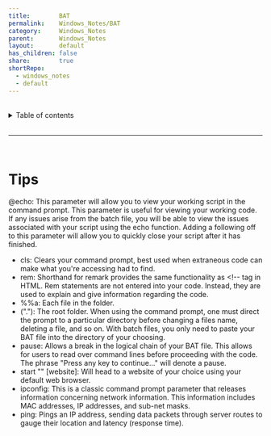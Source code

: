 ```yaml
---  
title:        BAT  
permalink:    Windows_Notes/BAT  
category:     Windows_Notes  
parent:       Windows_Notes  
layout:       default  
has_children: false  
share:        true  
shortRepo:  
  - windows_notes  
  - default  
---  
```

  
  
<br/>  
  
<details markdown="block">  
<summary>  
Table of contents  
</summary>  
{: .text-delta }  
1. TOC  
{:toc}  
</details>  
  
<br/>  
  
***  
  
<br/>  
  
# Tips  
  
@echo: This parameter will allow you to view your working script in the command prompt. This parameter is useful for viewing your working code. If any issues arise from the batch file, you will be able to view the issues associated with your script using the echo function. Adding a following off to this parameter will allow you to quickly close your script after it has finished.  
  
- cls: Clears your command prompt, best used when extraneous code can make what you're accessing had to find.  
- rem: Shorthand for remark provides the same functionality as <!-- tag in HTML. Rem statements are not entered into your code. Instead, they are used to explain and give information regarding the code.  
- %%a: Each file in the folder.  
- (".\"): The root folder. When using the command prompt, one must direct the prompt to a particular directory before changing a files name, deleting a file, and so on. With batch files, you only need to paste your BAT file into the directory of your choosing.  
- pause: Allows a break in the logical chain of your BAT file. This allows for users to read over command lines before proceeding with the code. The phrase "Press any key to continue..." will denote a pause.  
- start "" [website]: Will head to a website of your choice using your default web browser.  
- ipconfig: This is a classic command prompt parameter that releases information concerning network information. This information includes MAC addresses, IP addresses, and sub-net masks.  
- ping: Pings an IP address, sending data packets through server routes to gauge their location and latency (response time).